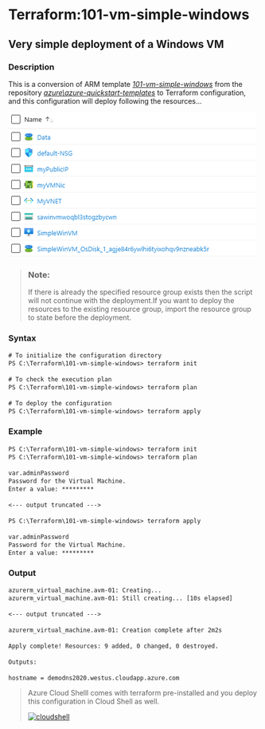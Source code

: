 # Terraform:101-vm-simple-windows

## Very simple deployment of a Windows VM
### Description 
This is a conversion of ARM template *[101-vm-simple-windows](https://github.com/Azure/azure-quickstart-templates/tree/master/101-vm-simple-windows)* from the repository *[azure\azure-quickstart-templates](https://github.com/Azure/azure-quickstart-templates)* to Terraform configuration, and this configuration will deploy following the resources…
 
![result](images/result.PNG)

> ### Note:
> If there is already the specified resource group exists then the script will not continue with the deployment.If you want to deploy the resources to the existing resource group, import the resource 
group to state before the deployment.

### Syntax
```
# To initialize the configuration directory
PS C:\Terraform\101-vm-simple-windows> terraform init 

# To check the execution plan
PS C:\Terraform\101-vm-simple-windows> terraform plan

# To deploy the configuration
PS C:\Terraform\101-vm-simple-windows> terraform apply
```  

### Example
```
PS C:\Terraform\101-vm-simple-windows> terraform init 
PS C:\Terraform\101-vm-simple-windows> terraform plan

var.adminPassword
Password for the Virtual Machine.
Enter a value: *********

<--- output truncated --->

PS C:\Terraform\101-vm-simple-windows> terraform apply 

var.adminPassword
Password for the Virtual Machine.
Enter a value: *********
````

### Output

```
azurerm_virtual_machine.avm-01: Creating...
azurerm_virtual_machine.avm-01: Still creating... [10s elapsed]

<--- output truncated --->

azurerm_virtual_machine.avm-01: Creation complete after 2m2s 

Apply complete! Resources: 9 added, 0 changed, 0 destroyed.

Outputs:

hostname = demodns2020.westus.cloudapp.azure.com
```

>Azure Cloud Shelll comes with terraform pre-installed and you deploy this configuration in Cloud Shell as well.
>
>[![cloudshell](images/cloudshell.png)](https://shell.azure.com)
